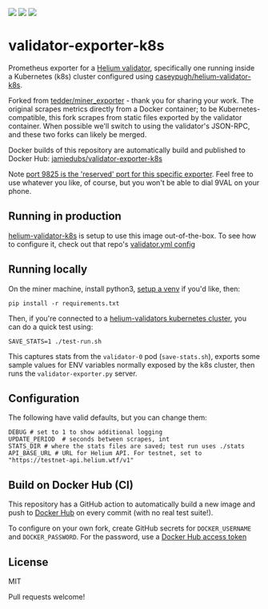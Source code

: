 [![](https://github.com/jamiew/validator-exporter-k8s/actions/workflows/builds.yml/badge.svg)](https://hub.docker.com/r/jamiedubs/validator-exporter-k8s/) [![](https://img.shields.io/docker/image-size/jamiedubs/validator-exporter-k8s/latest)](https://hub.docker.com/r/jamiedubs/validator-exporter-k8s/) [![](https://img.shields.io/docker/pulls/jamiedubs/validator-exporter-k8s.svg)](https://hub.docker.com/r/jamiedubs/validator-exporter-k8s/)

# validator-exporter-k8s

Prometheus exporter for a [Helium validator](https://helium.com/stake), specifically one running inside a Kubernetes (k8s) cluster configured using [caseypugh/helium-validator-k8s](https://github.com/caseypugh/helium-validator-k8s).

Forked from [tedder/miner_exporter](https://github.com/tedder/miner_exporter) - thank you for sharing your work. The original scrapes metrics directly from a Docker container; to be Kubernetes-compatible, this fork scrapes from static files exported by the validator container. When possible we'll switch to using the validator's JSON-RPC, and these two forks can likely be merged.

Docker builds of this repository are automatically build and published to Docker Hub: [jamiedubs/validator-exporter-k8s](https://hub.docker.com/r/jamiedubs/validator-exporter-k8s)

Note [port 9825 is the 'reserved' port for this specific exporter](https://github.com/prometheus/prometheus/wiki/Default-port-allocations). Feel free to use whatever you like, of course, but you won't be able to dial 9VAL on your phone.

## Running in production

[helium-validator-k8s](https://github.com/caseypugh/helium-validator-k8s) is setup to use this image out-of-the-box. To see how to configure it, check out that repo's [validator.yml config](https://github.com/caseypugh/helium-validator-k8s/blob/main/k8s/validator.yml)

## Running locally

On the miner machine, install python3, [setup a venv](https://docs.python.org/3/library/venv.html) if you'd like, then:

```
pip install -r requirements.txt
```

Then, if you're connected to a [helium-validators kubernetes cluster](https://github.com/caseypugh/helium-validators), you can do a quick test using:

```
SAVE_STATS=1 ./test-run.sh
```

This captures stats from the `validator-0` pod (`save-stats.sh`), exports some sample values for ENV variables normally exposed by the k8s cluster, then runs the `validator-exporter.py` server.


## Configuration

The following have valid defaults, but you can change them:

```
DEBUG # set to 1 to show additional logging
UPDATE_PERIOD  # seconds between scrapes, int
STATS_DIR # where the stats files are saved; test run uses ./stats
API_BASE_URL # URL for Helium API. For testnet, set to "https://testnet-api.helium.wtf/v1"
```

## Build on Docker Hub (CI)

This repository has a GitHub action to automatically build a new image and push to [Docker Hub](https://hub.docker.com/r/jamiedubs/validator-exporter-k8s) on every commit (with no real test suite!).

To configure on your own fork, create GitHub secrets for `DOCKER_USERNAME` and `DOCKER_PASSWORD`. For the password, use a [Docker Hub access token](https://hub.docker.com/settings/security)

## License

MIT

Pull requests welcome!
